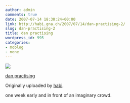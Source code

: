 ```yaml
---
author: admin
comments: true
date: 2007-07-14 18:30:24+00:00
link: http://habi.gna.ch/2007/07/14/dan-practising-2/
slug: dan-practising-2
title: dan practising
wordpress_id: 995
categories:
- moblog
- none
---
```



 [![](http://farm2.static.flickr.com/1097/810813330_003ebab81f_m.jpg)](http://www.flickr.com/photos/habi/810813330/)
   

 
  [dan practising](http://www.flickr.com/photos/habi/810813330/)
    

  Originally uploaded by [habi](http://www.flickr.com/people/habi/).
 



one week early and in front of an imaginary crowd.
  

